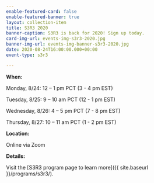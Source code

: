 ```yaml
---
enable-featured-card: false
enable-featured-banner: true
layout: collection-item
title: S3R3 2020
banner-caption: S3R3 is back for 2020! Sign up today.
card-img-url: events-img-s3r3-2020.jpg
banner-img-url: events-img-banner-s3r3-2020.jpg
date: 2020-08-24T16:00:00.000+00:00
event-type: s3r3

---
```

**When:**

Monday, 8/24: 12 – 1 pm PCT (3 - 4 pm EST)

Tuesday, 8/25: 9 – 10 am PCT (12 - 1 pm EST)

Wednesday, 8/26: 4 – 5 pm PCT (7 - 8 pm EST)

Thursday, 8/27: 10 – 11 am PCT (1 - 2 pm EST)

**Location:**

Online via Zoom

**Details:**

Visit the [S3R3 program page to learn more]({{ site.baseurl }}/programs/s3r3/).